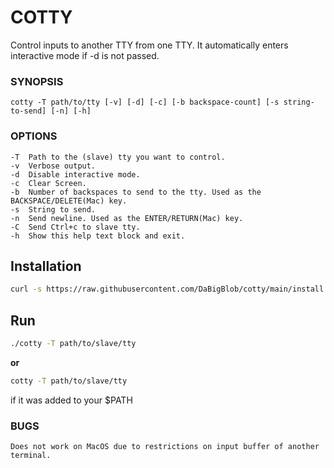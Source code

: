 # COTTY

Control inputs to another TTY from one TTY.
It automatically enters interactive mode if -d is not passed.

### SYNOPSIS
	cotty -T path/to/tty [-v] [-d] [-c] [-b backspace-count] [-s string-to-send] [-n] [-h]

### OPTIONS
	-T	Path to the (slave) tty you want to control.
	-v	Verbose output.
	-d	Disable interactive mode.
	-c	Clear Screen.
	-b	Number of backspaces to send to the tty. Used as the BACKSPACE/DELETE(Mac) key.
	-s	String to send.
	-n	Send newline. Used as the ENTER/RETURN(Mac) key.
	-C	Send Ctrl+c to slave tty.
	-h	Show this help text block and exit.

## Installation

```bash
curl -s https://raw.githubusercontent.com/DaBigBlob/cotty/main/install.sh | sh
```

## Run
```bash
./cotty -T path/to/slave/tty
```
**or**
```bash
cotty -T path/to/slave/tty
```
if it was added to your $PATH

### BUGS
	Does not work on MacOS due to restrictions on input buffer of another terminal.
